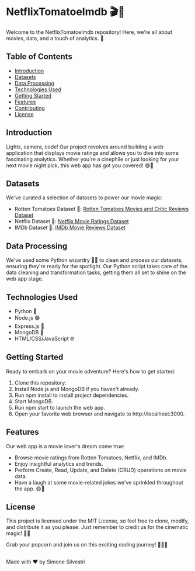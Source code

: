 
# NetflixTomatoeImdb 🎬🍿

Welcome to the NetflixTomatoeImdb repository! Here, we're all about movies, data, and a touch of analytics. 🎉

## Table of Contents

- [Introduction](#introduction)
- [Datasets](#datasets)
- [Data Processing](#data-processing)
- [Technologies Used](#technologies-used)
- [Getting Started](#getting-started)
- [Features](#features)
- [Contributing](#contributing)
- [License](#license)

## Introduction

Lights, camera, code! Our project revolves around building a web application that displays movie ratings and allows you to dive into some fascinating analytics. Whether you're a cinephile or just looking for your next movie night pick, this web app has got you covered! 😄🍕

## Datasets

We've curated a selection of datasets to power our movie magic:

- Rotten Tomatoes Dataset 🍅: [Rotten Tomatoes Movies and Critic Reviews Dataset](https://www.kaggle.com/datasets/stefanoleone992/rotten-tomatoes-movies-and-critic-reviews-dataset)
- Netflix Dataset 🍿: [Netflix Movie Ratings Dataset](https://www.kaggle.com/datasets/evanschreiner/netflix-movie-ratings)
- IMDb Dataset 🎥: [IMDb Movie Reviews Dataset](https://ieee-dataport.org/open-access/imdb-movie-reviews-dataset)

## Data Processing

We've used some Python wizardry 🧙‍♂️ to clean and process our datasets, ensuring they're ready for the spotlight. Our Python script takes care of the data cleaning and transformation tasks, getting them all set to shine on the web app stage.

## Technologies Used

- Python 🐍
- Node.js 🟢
- Express.js 🚀
- MongoDB 🍃
- HTML/CSS/JavaScript 🌐

## Getting Started

Ready to embark on your movie adventure? Here's how to get started:

1. Clone this repository.
2. Install Node.js and MongoDB if you haven't already.
3. Run npm install to install project dependencies.
4. Start MongoDB.
5. Run npm start to launch the web app.
6. Open your favorite web browser and navigate to http://localhost:3000.

## Features

Our web app is a movie lover's dream come true:

- Browse movie ratings from Rotten Tomatoes, Netflix, and IMDb.
- Enjoy insightful analytics and trends.
- Perform Create, Read, Update, and Delete (CRUD) operations on movie data.
- Have a laugh at some movie-related jokes we've sprinkled throughout the app. 😄🎉

## License

This project is licensed under the MIT License, so feel free to clone, modify, and distribute it as you please. Just remember to credit us for the cinematic magic! 🎥✨

Grab your popcorn and join us on this exciting coding journey! 🍿🎉🚀

## 

Made with ❤️ by Simone Silvestri